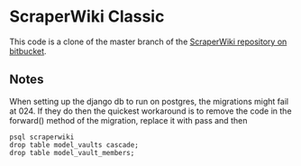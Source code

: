 # ScraperWiki Classic

This code is a clone of the master branch of the [ScraperWiki repository on bitbucket](bitbucket.org/ScraperWiki/scraperwiki).


## Notes

When setting up the django db to run on postgres, the migrations might fail at 024.  If they do then the quickest workaround is to remove the code in the forward() method of the migration, replace it with pass and then

    psql scraperwiki
    drop table model_vaults cascade;
    drop table model_vault_members;
    
    
